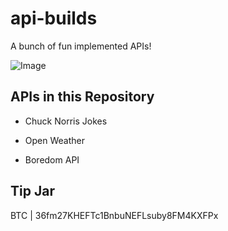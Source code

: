 # api-builds
A bunch of fun implemented APIs!

![Image](https://user-images.githubusercontent.com/83633399/162551340-026b31b4-f062-406a-9b13-6a2e7974b886.png)

## APIs in this Repository
- Chuck Norris Jokes

- Open Weather

- Boredom API

## Tip Jar

BTC | 36fm27KHEFTc1BnbuNEFLsuby8FM4KXFPx

